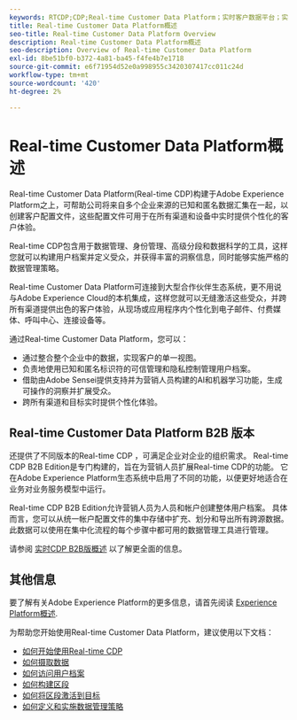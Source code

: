 ```yaml
---
keywords: RTCDP;CDP;Real-time Customer Data Platform；实时客户数据平台；实时CDP;CDP；客户AI
title: Real-time Customer Data Platform概述
seo-title: Real-time Customer Data Platform Overview
description: Real-time Customer Data Platform概述
seo-description: Overview of Real-time Customer Data Platform
exl-id: 8be51bf0-b372-4a81-ba45-f4fe4b7e1718
source-git-commit: e6f71954d52e0a998955c3420307417cc011c24d
workflow-type: tm+mt
source-wordcount: '420'
ht-degree: 2%

---
```


# Real-time Customer Data Platform概述

Real-time Customer Data Platform(Real-time CDP)构建于Adobe Experience Platform之上，可帮助公司将来自多个企业来源的已知和匿名数据汇集在一起，以创建客户配置文件，这些配置文件可用于在所有渠道和设备中实时提供个性化的客户体验。

Real-time CDP包含用于数据管理、身份管理、高级分段和数据科学的工具，这样您就可以构建用户档案并定义受众，并获得丰富的洞察信息，同时能够实施严格的数据管理策略。

Real-time Customer Data Platform可连接到大型合作伙伴生态系统，更不用说与Adobe Experience Cloud的本机集成，这样您就可以无缝激活这些受众，并跨所有渠道提供出色的客户体验，从现场或应用程序内个性化到电子邮件、付费媒体、呼叫中心、连接设备等。

通过Real-time Customer Data Platform，您可以：

* 通过整合整个企业中的数据，实现客户的单一视图。
* 负责地使用已知和匿名标识符的可信管理和隐私控制管理用户档案。
* 借助由Adobe Sensei提供支持并为营销人员构建的AI和机器学习功能，生成可操作的洞察并扩展受众。
* 跨所有渠道和目标实时提供个性化体验。

## Real-time Customer Data Platform B2B 版本

还提供了不同版本的Real-time CDP ，可满足企业对企业的组织需求。 Real-time CDP B2B Edition是专门构建的，旨在为营销人员扩展Real-time CDP的功能。 它在Adobe Experience Platform生态系统中启用了不同的功能，以便更好地适合在业务对业务服务模型中运行。

Real-time CDP B2B Edition允许营销人员为人员和帐户创建整体用户档案。 具体而言，您可以从统一帐户配置文件的集中存储中扩充、划分和导出所有跨源数据。 此数据可以使用在集中化流程的每个步骤中都可用的数据管理工具进行管理。

请参阅 [实时CDP B2B版概述](./b2b-overview.md) 以了解更全面的信息。

## 其他信息

要了解有关Adobe Experience Platform的更多信息，请首先阅读 [Experience Platform概述](../landing/home.md).

为帮助您开始使用Real-time Customer Data Platform，建议使用以下文档：

* [如何开始使用Real-time CDP](get-started.md)
* [如何摄取数据](sources/sources-overview.md)
* [如何访问用户档案](profile/profile-overview.md)
* [如何构建区段](segmentation/segmentation-overview.md)
* [如何将区段激活到目标](destinations/overview.md)
* [如何定义和实施数据管理策略](privacy/data-governance-overview.md)
